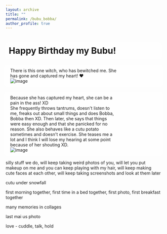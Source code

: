 ```yaml
---
layout: archive
title: ""
permalink: /bubu_bobba/
author_profile: true
---
```


<style>
body {
  background-image: url('https://github.com/maitrey-gramo/maitrey-gramo.github.io/assets/111958072/48dfe3af-41bb-4279-8a34-fdeba77e44fd');
  background-repeat: no-repeat;
  background-attachment: fixed; 
  background-size: cover;
}
  
/* Float four columns side by side */
.column {
  float: left;
  width: 25%;
  padding: 0 10px;
}

/* Remove extra left and right margins, due to padding in columns */
.row {margin: 0 -5px;}

/* Clear floats after the columns */
.row:after {
  content: "";
  display: table;
  clear: both;
}

/* Style the counter cards */
.card {
<!--   box-shadow: 0 4px 8px 0 rgba(0, 0, 0, 0.2); /* this adds the "card" effect */ -->
  padding: 16px;
<!--   text-align: center; -->
<!--   background-color: #f1f1f1; -->
}

/* Responsive columns - one column layout (vertical) on small screens */
@media screen and (max-width: 600px) {
  .column {
    width: 100%;
    display: block;
    margin-bottom: 20px;
  }
}
  
a:link {
  text-decoration: none;
}

#rcorners {
  border-radius: 10px;
  background: rgba(255, 255, 255, 0.5);
  background-position: left top;
  background-repeat: repeat;
  padding: 10px;
}
  
</style>

<h1 id="rcorners">Happy Birthday my Bubu!</h1>

<div class="row" id="rcorners">
  <div class="column" style="width: 70%;">
    <div class="card">
      There is this one witch, who has bewitched me. She has gone and captured my heart! ❤️
    </div>
  </div>
  <div class="column">
    <div class="card">
      <img alt="image" src="https://maitrey-gramo.github.io/images/bubu/b1.png"/>
    </div>
  </div>
</div>
<br>

<div class="row" id="rcorners">
  <div class="column" style="width: 70%;">
    <div class="card">
      Because she has captured my heart, she can be a pain in the ass! XD<br>
      She frequently throws tantrums, doesn't listen to me, freaks out about small things and does Bobba, Bobba then XD. Then later, she says that things were easy enough and that she panicked for no reason. She also behaves like a cutu potato sometimes and doesn't exercise. She teases me a lot and I think I will lose my hearing at some point because of her shouting XD.
    </div>
  </div>
  <div class="column">
    <div class="card">
      <img alt="image" src="https://maitrey-gramo.github.io/images/bubu/b1.png"/>
    </div>
  </div>
</div>

silly stuff we do, will keep taking weird photos of you, will let you put makeup on me and you can keep playing with my hair, will keep making cute faces at each other, will keep taking screenshots and look at them later


cutu under snowfall

first morning together, first time in a bed together, first photo, first breakfast together

many memories in collages

last mai us photo

love - cuddle, talk, hold
